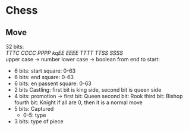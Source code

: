# Chess

## Move
32 bits:  
_TTTC CCCC PPPP kqEE EEEE TTTT TTSS SSSS_  
upper case -> number
lower case -> boolean 
from end to start:
- 6 bits: start square: 0-63
- 6 bits: end square: 0-63
- 6 bits: en passent square: 0-63
- 2 bits Castling: first bit is king side, second bit is queen side
- 4 bits: promotion -> 
    first bit: Queen
    second bit: Rook
    third bit: Bishop
    fourth bit: Knight
    if all are 0, then it is a normal move
- 5 bits: Captured
    - 0-5: type
- 3 bits: type of piece
